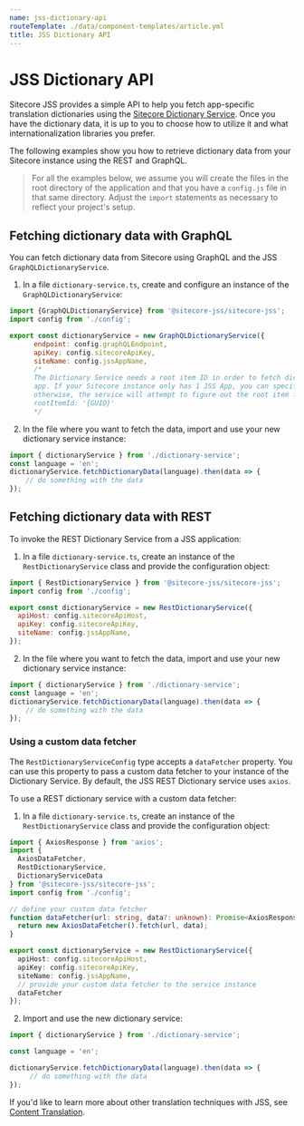 ```yaml
---
name: jss-dictionary-api
routeTemplate: ./data/component-templates/article.yml
title: JSS Dictionary API
---
```


# JSS Dictionary API 

Sitecore JSS provides a simple API to help you fetch app-specific translation dictionaries using the [Sitecore Dictionary Service](/docs/fundamentals/services/dictionary/sitecore-dictionary-service). Once you have the dictionary data, it is up to you to choose how to utilize it and what internationalization libraries you prefer. 

The following examples show you how to retrieve dictionary data from your Sitecore instance using the REST and GraphQL. 

> For all the examples below, we assume you will create the files in the root directory of the application and that you have a `config.js` file in that same directory. Adjust the `import` statements as necessary to reflect your project's setup.

## Fetching dictionary data with GraphQL

You can fetch dictionary data from Sitecore using GraphQL and the JSS `GraphQLDictionaryService`. 

1. In a file `dictionary-service.ts`, create and configure an instance of the `GraphQLDictionaryService`: 

```javascript
import {GraphQLDictionaryService} from '@sitecore-jss/sitecore-jss';
import config from './config';

export const dictionaryService = new GraphQLDictionaryService({
      endpoint: config.graphQLEndpoint,
      apiKey: config.sitecoreApiKey,
      siteName: config.jssAppName,
      /*
      The Dictionary Service needs a root item ID in order to fetch dictionary phrases for the current
      app. If your Sitecore instance only has 1 JSS App, you can specify the root item ID here;
      otherwise, the service will attempt to figure out the root item for the current JSS App using GraphQL and app name.
      rootItemId: '{GUID}'
      */
```

2. In the file where you want to fetch the data, import and use your new dictionary service instance: 

```javascript
import { dictionaryService } from './dictionary-service';
const language = 'en';
dictionaryService.fetchDictionaryData(language).then(data => {
    // do something with the data
});
```

## Fetching dictionary data with REST

To invoke the REST Dictionary Service from a JSS application: 

1. In a file `dictionary-service.ts`, create an instance of the `RestDictionaryService` class and provide the configuration object:

```javascript
import { RestDictionaryService } from '@sitecore-jss/sitecore-jss';
import config from './config';

export const dictionaryService = new RestDictionaryService({
  apiHost: config.sitecoreApiHost,
  apiKey: config.sitecoreApiKey,
  siteName: config.jssAppName,
});
```
2. In the file where you want to fetch the data, import and use your new dictionary service instance: 

```javascript
import { dictionaryService } from './dictionary-service';
const language = 'en';
dictionaryService.fetchDictionaryData(language).then(data => {
    // do something with the data
});
```

### Using a custom data fetcher

The `RestDictionaryServiceConfig` type accepts a `dataFetcher` property. You can use this property to pass a custom data fetcher to your instance of the Dictionary Service. By default, the JSS REST Dictionary service uses `axios`.

To use a REST dictionary service with a custom data fetcher: 

1. In a file `dictionary-service.ts`, create an instance of the `RestDictionaryService` class and provide the configuration object:

```typescript
import { AxiosResponse } from 'axios';
import { 
  AxiosDataFetcher,
  RestDictionaryService,
  DictionaryServiceData
} from '@sitecore-jss/sitecore-jss';
import config from './config';

// define your custom data fetcher
function dataFetcher(url: string, data?: unknown): Promise<AxiosResponse<DictionaryServiceData>> {
  return new AxiosDataFetcher().fetch(url, data);
}

export const dictionaryService = new RestDictionaryService({
  apiHost: config.sitecoreApiHost,
  apiKey: config.sitecoreApiKey,
  siteName: config.jssAppName,
  // provide your custom data fetcher to the service instance
  dataFetcher
});
```

2. Import and use the new dictionary service:  
```javascript
import { dictionaryService } from './dictionary-service';

const language = 'en';

dictionaryService.fetchDictionaryData(language).then(data => {
     // do something with the data
});
```

If you'd like to learn more about other translation techniques with JSS, see [Content Translation](/docs/techniques/content-translation).


